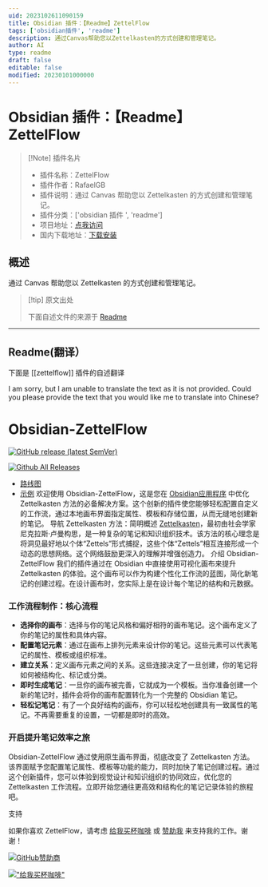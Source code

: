 ```yaml
---
uid: 2023102611090159
title: Obsidian 插件：【Readme】ZettelFlow
tags: ['obsidian插件', 'readme']
description: 通过Canvas帮助您以Zettelkasten的方式创建和管理笔记。
author: AI
type: readme
draft: false
editable: false
modified: 20230101000000
---
```


# Obsidian 插件：【Readme】ZettelFlow

> [!Note] 插件名片
> - 插件名称：ZettelFlow
> - 插件作者：RafaelGB
> - 插件说明：通过 Canvas 帮助您以 Zettelkasten 的方式创建和管理笔记。
> - 插件分类：['obsidian 插件 ', 'readme']
> - 项目地址：[点我访问](https://github.com/RafaelGB/Obsidian-ZettelFlow)
> - 国内下载地址：[下载安装](https://pkmer.cn/products/plugin/pluginMarket/?zettelflow)

## 概述

通过 Canvas 帮助您以 Zettelkasten 的方式创建和管理笔记。

> [!tip] 原文出处
>
>下面自述文件的来源于 [Readme](https://ghproxy.net/https://raw.githubusercontent.com/RafaelGB/Obsidian-ZettelFlow/main/README.md)

---

## Readme(翻译）

下面是 [[zettelflow]] 插件的自述翻译

I am sorry, but I am unable to translate the text as it is not provided. Could you please provide the text that you would like me to translate into Chinese?

# Obsidian-ZettelFlow

[![GitHub release (latest SemVer)](https://img.shields.io/github/v/release/RafaelGB/Obsidian-ZettelFlow?style=for-the-badge&sort=semver)](https://github.com/RafaelGB/Obsidian-ZettelFlow/releases/latest)

[![Github All Releases](https://img.shields.io/github/downloads/RafaelGB/Obsidian-ZettelFlow/total?style=for-the-badge)]()

- [路线图](https://github.com/users/RafaelGB/projects/9/views/1)
- [示例](https://github.com/RafaelGB/Obsidian-ZettelFlow/tree/main/WorkFlow%20Test)
欢迎使用 Obsidian-ZettelFlow，这是您在 [Obsidian应用程序](https://obsidian.md/) 中优化 Zettelkasten 方法的必备解决方案。这个创新的插件使您能够轻松配置自定义的工作流，通过本地画布界面指定属性、模板和存储位置，从而无缝地创建新的笔记。
导航 Zettelkasten 方法：简明概述
[Zettelkasten](https://zettelkasten.de/)，最初由社会学家尼克拉斯·卢曼构思，是一种复杂的笔记和知识组织技术。该方法的核心理念是将洞见最好地以个体“Zettels”形式捕捉，这些个体“Zettels”相互连接形成一个动态的思想网络。这个网络鼓励更深入的理解并增强创造力。
介绍 Obsidian-ZettelFlow
我们的插件通过在 Obsidian 中直接使用可视化画布来提升 Zettelkasten 的体验。这个画布可以作为构建个性化工作流的蓝图，简化新笔记的创建过程。在设计画布时，您实际上是在设计每个笔记的结构和元数据。

### 工作流程制作：核心流程

- **选择你的画布**：选择与你的笔记风格和偏好相符的画布笔记。这个画布定义了你的笔记的属性和具体内容。
- **配置笔记元素**：通过在画布上排列元素来设计你的笔记。这些元素可以代表笔记的属性、模板或组织标准。
- **建立关系**：定义画布元素之间的关系。这些连接决定了一旦创建，你的笔记将如何被结构化、标记或分类。
- **即时生成笔记**：一旦你的画布被完善，它就成为一个模板。当你准备创建一个新的笔记时，插件会将你的画布配置转化为一个完整的 Obsidian 笔记。
- **轻松记笔记**：有了一个良好结构的画布，你可以轻松地创建具有一致属性的笔记。不再需要重复的设置，一切都是即时的高效。

### 开启提升笔记效率之旅

Obsidian-ZettelFlow 通过使用原生画布界面，彻底改变了 Zettelkasten 方法。该界面赋予您配置笔记属性、模板等功能的能力，同时加快了笔记创建过程。通过这个创新插件，您可以体验到视觉设计和知识组织的协同效应，优化您的 Zettelkasten 工作流程。立即开始您通往更高效和结构化的笔记记录体验的旅程吧。

支持

如果你喜欢 ZettelFlow，请考虑 [给我买杯咖啡](https://www.buymeacoffee.com/5tsytn22v9Z) 或 [赞助我](https://github.com/sponsors/RafaelGB) 来支持我的工作。谢谢！

[![GitHub赞助商](https://img.shields.io/github/sponsors/RafaelGB?label=赞助商&logo=GitHub%20Sponsors&style=for-the-badge)](https://github.com/sponsors/RafaelGB)

[!["给我买杯咖啡"](https://www.buymeacoffee.com/assets/img/custom_images/orange_img.png)](https://www.buymeacoffee.com/5tsytn22v9Z)
